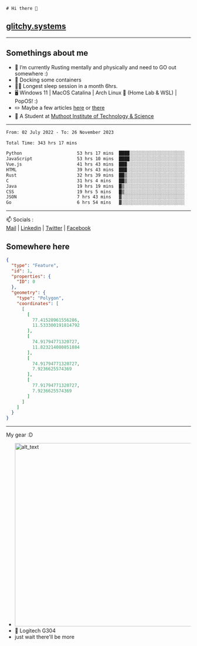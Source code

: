 ```
# Hi there 👋
```
## [glitchy.systems](https://glitchy.systems)
---

## Somethings about me



- 🌱 I’m currently Rusting mentally and physically and need to GO out somewhere :)
- 🐋 Docking some containers
- 😶‍🌫️ Longest sleep session in a month 6hrs.
- 🖥️ Windows 11 | MacOS Catalina | Arch Linux 🦩 (Home Lab & WSL) | PopOS! :)
- ✏️ Maybe a few articles [here](https://medium.com/@advaithnarayanan8) or [there](https://medium.com/@advaithnarayanan8)
- 📑 A Student at [Muthoot Institute of Technology & Science](https://mgmits.ac.in/)



---

<!--START_SECTION:waka-->

```txt
From: 02 July 2022 - To: 26 November 2023

Total Time: 343 hrs 17 mins

Python                     53 hrs 17 mins  ████░░░░░░░░░░░░░░░░░░░░░   15.52 %
JavaScript                 53 hrs 10 mins  ████░░░░░░░░░░░░░░░░░░░░░   15.49 %
Vue.js                     41 hrs 43 mins  ███░░░░░░░░░░░░░░░░░░░░░░   12.16 %
HTML                       39 hrs 43 mins  ███░░░░░░░░░░░░░░░░░░░░░░   11.57 %
Rust                       32 hrs 39 mins  ██▒░░░░░░░░░░░░░░░░░░░░░░   09.51 %
C                          31 hrs 4 mins   ██▒░░░░░░░░░░░░░░░░░░░░░░   09.05 %
Java                       19 hrs 19 mins  █▒░░░░░░░░░░░░░░░░░░░░░░░   05.63 %
CSS                        19 hrs 5 mins   █▒░░░░░░░░░░░░░░░░░░░░░░░   05.56 %
JSON                       7 hrs 43 mins   ▓░░░░░░░░░░░░░░░░░░░░░░░░   02.25 %
Go                         6 hrs 54 mins   ▓░░░░░░░░░░░░░░░░░░░░░░░░   02.01 %
```

<!--END_SECTION:waka-->

---

📫 Socials :<br>
[Mail](mailto:advaithnarayanan8@gmail.com) | [Linkedin](https://www.linkedin.com/in/advaith-narayanan-a72152214/) | [Twitter](https://twitter.com/advaithnarayan) | [Facebook](https://screenmessage.com/qinq)

## Somewhere here

```geojson
{
  "type": "Feature",
  "id": 1,
  "properties": {
    "ID": 0
  },
  "geometry": {
    "type": "Polygon",
    "coordinates": [
      [
        [
          77.41528961556286,
          11.533300191814792
        ],
        [
          74.91794771320727,
          11.823214080851884
        ],
        [
          74.91794771320727,
          7.9236625574369
        ],
        [
          77.91794771320727,
          7.9236625574369
        ]
      ]
    ]
  }
}
```


--- 
My gear :D

- [<img alt="alt_text" width="500px" src="https://valid.x86.fr/cache/banner/xv24bv-6.png" />](https://valid.x86.fr/xv24bv)
- 🐁 Logitech G304
- just wait there'll be more

